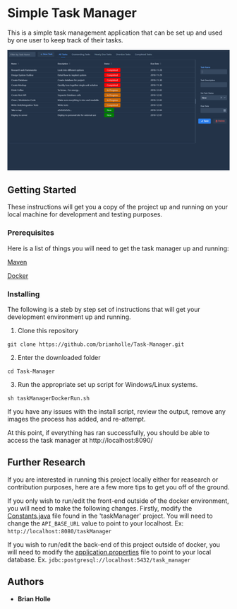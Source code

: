 # Simple Task Manager

This is a simple task management application that can be set up and used by one user to keep track of their tasks.

![Task Manager Preview](https://github.com/brianholle/Task-Manager/blob/master/resources/Preview.PNG)

## Getting Started

These instructions will get you a copy of the project up and running on your local machine for development and testing purposes.

### Prerequisites

Here is a list of things you will need to get the task manager up and running:

[Maven](https://maven.apache.org/download.cgi)

[Docker](https://www.docker.com/)


### Installing
The following is a steb by step set of instructions that will get your development environment up and running.

1. Clone this repository

```
git clone https://github.com/brianholle/Task-Manager.git
```

2. Enter the downloaded folder

```
cd Task-Manager
```

3. Run the appropriate set up script for Windows/Linux systems.

```
sh taskManagerDockerRun.sh
```

If you have any issues with the install script, review the output, remove any images
the process has added, and re-attempt.

At this point, if everything has ran successfully, you should be able to access the task manager
at http://localhost:8090/

## Further Research

If you are interested in running this project locally either for reasearch or contribution purposes, here are a few more tips
to get you off of the ground. 

If you only wish to run/edit the front-end outside of the docker environment, you will need to make the following changes.
Firstly, modify the [Constants.java](https://github.com/brianholle/Task-Manager/blob/master/Task_Manager_Frontend/src/main/java/com/taskManager/demo/Constants.java) file found in the 'taskManager' project. You will need to change the `API_BASE_URL` value to point to your localhost. 
  Ex: `http://localhost:8080/taskManager`
  
If you wish to run/edit the back-end of this project outside of docker, you will need to modify the [application.properties](https://github.com/brianholle/Task-Manager/blob/master/Task_Manager_Backend/src/main/resources/application.properties) file to point to your local database.
  Ex. `jdbc:postgresql://localhost:5432/task_manager`


## Authors

* **Brian Holle**
